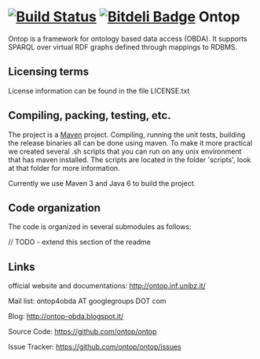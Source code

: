 [![Build Status](https://www.travis-ci.org/ontop/ontop.png?branch=develop)](https://www.travis-ci.org/ontop/ontop)
[![Bitdeli Badge](https://d2weczhvl823v0.cloudfront.net/ontop/ontop/trend.png)](https://bitdeli.com/free "Bitdeli Badge")
Ontop
==================

Ontop is a framework for ontology based data access (OBDA). It supports SPARQL over
virtual RDF graphs defined through mappings to RDBMS. 

Licensing terms 
--------------------
License information can be found in the file LICENSE.txt

Compiling, packing, testing, etc.
--------------------
The project is a [Maven](http://maven.apache.org/) project. Compiling, running the unit tests, building the release binaries all can be done using maven. To make it more practical we created several .sh scripts that you can run on any unix environment that has maven installed. The scripts are located in the folder 'scripts', look at that folder for more information.

Currently we use Maven 3 and Java 6 to build the project.

Code organization
--------------------
The code is organized in several submodules as follows:

// TODO - extend this section of the readme


Links
--------------------

official website and documentations: http://ontop.inf.unibz.it/

Mail list: ontop4obda AT googlegroups DOT com

Blog: http://ontop-obda.blogspot.it/

Source Code: https://github.com/ontop/ontop

Issue Tracker: https://github.com/ontop/ontop/issues




